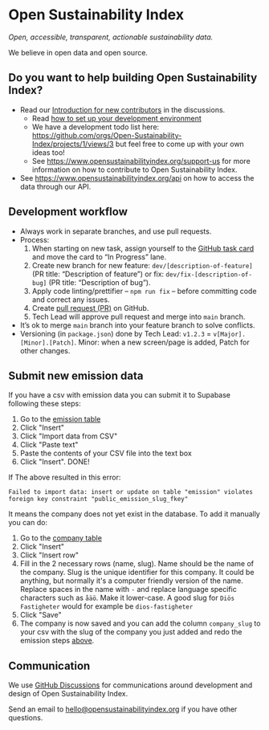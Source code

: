 # Open Sustainability Index

_Open, accessible, transparent, actionable sustainability data._

We believe in open data and open source.

## Do you want to help building Open Sustainability Index?

- Read our [Introduction for new contributors](https://github.com/orgs/Open-Sustainability-Index/discussions/12) in the discussions.
  - Read [how to set up your development environment](https://github.com/Open-Sustainability-Index/open-sustainability-index-frontend?tab=readme-ov-file#how-to-set-up)
  - We have a development todo list here: https://github.com/orgs/Open-Sustainability-Index/projects/1/views/3 but feel free to come up with your own ideas too!
  - See https://www.opensustainabilityindex.org/support-us for more information on how to contribute to Open Sustainability Index.
- See https://www.opensustainabilityindex.org/api on how to access the data through our API.

## Development workflow

- Always work in separate branches, and use pull requests.
- Process:
	1. When starting on new task, assign yourself to the [GitHub task card](https://github.com/orgs/Open-Sustainability-Index/projects/1/views/3) and move the card to “In Progress” lane.
	2. Create new branch for new feature: `dev/[description-of-feature]` (PR title: “Description of feature”) or fix: `dev/fix-[description-of-bug]` (PR title: “Description of bug”).
	3. Apply code linting/prettifier – `npm run fix` – before committing code and correct any issues.
	4. Create [pull request (PR)](https://github.com/Open-Sustainability-Index/open-sustainability-index-frontend/pulls) on GitHub.
	5. Tech Lead will approve pull request and merge into `main` branch.
- It’s ok to merge `main` branch into your feature branch to solve conflicts.
- Versioning (in `package.json`) done by Tech Lead: `v1.2.3` = `v[Major].[Minor].[Patch]`. Minor: when a new screen/page is added, Patch for other changes.

## Submit new emission data
If you have a csv with emission data you can submit it to Supabase following these steps:
1. Go to the [emission table](https://supabase.com/dashboard/project/xtvsbqwnsdqzjdqirdha/editor/29915?schema=public)
2. Click "Insert"
3. Click "Import data from CSV"
4. Click "Paste text"
5. Paste the contents of your CSV file into the text box
6. Click "Insert". DONE!

If The above resulted in this error:
```
Failed to import data: insert or update on table "emission" violates foreign key constraint "public_emission_slug_fkey"
```
It means the company does not yet exist in the database. To add it manually you can do:
1. Go to the [company table](https://supabase.com/dashboard/project/xtvsbqwnsdqzjdqirdha/editor/29925?schema=public)
2. Click "Insert"
3. Click "Insert row"
4. Fill in the 2 necessary rows (name, slug). Name should be the name of the company. Slug is the unique identifier for this company. It could be anything, but normally it's a computer friendly version of the name. Replace spaces in the name with `-` and replace language specific characters such as `åäö`. Make it lower-case. A good slug for `Diös Fastigheter` would for example be `dios-fastigheter`
5. Click "Save"
6. The company is now saved and you can add the column `company_slug` to your csv with the slug of the company you just added and redo the emission steps [above](https://github.com/Open-Sustainability-Index#submit-new-emission-data). 

## Communication

We use [GitHub Discussions](https://github.com/orgs/Open-Sustainability-Index/discussions) for communications around development and design of Open Sustainability Index.

Send an email to hello@opensustainabilityindex.org if you have other questions.
